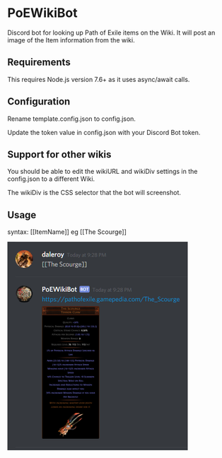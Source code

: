 # PoEWikiBot
Discord bot for looking up Path of Exile items on the Wiki.  It will post an image of the Item information from the wiki.

## Requirements

This requires Node.js version 7.6+ as it uses async/await calls.

## Configuration

Rename template.config.json to config.json.

Update the token value in config.json with your Discord Bot token.

## Support for other wikis

You should be able to edit the wikiURL and wikiDiv settings in the config.json to a different Wiki.

The wikiDiv is the CSS selector that the bot will screenshot.

## Usage

syntax: [[ItemName]] eg [[The Scourge]]

![The Scourge](/screenshots/The_Scourge.png?raw=true "The Scourge")